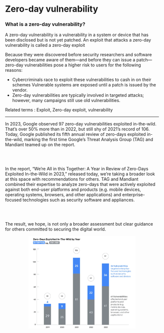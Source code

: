 # Zero-day vulnerability

### What is a zero-day vulnerability?
A zero-day vulnerability is a vulnerability in a system or device that has been disclosed but is not yet patched. An exploit that attacks a zero-day vulnerability is called a zero-day exploit

Because they were discovered before security researchers and software developers became aware of them—and before they can issue a patch—zero-day vulnerabilities pose a higher risk to users for the following reasons:

* Cybercriminals race to exploit these vulnerabilities to cash in on their schemes
Vulnerable systems are exposed until a patch is issued by the vendor.
* Zero-day vulnerabilities are typically involved in targeted attacks; however, many campaigns still use old vulnerabilities.

Related terms : Exploit, Zero-day exploit, vulnerability

<hr>
In 2023, Google observed 97 zero-day vulnerabilities exploited in-the-wild. That’s over 50% more than in 2022, but still shy of 2021’s record of 106. Today, Google published its fifth annual review of zero-days exploited in-the-wild, marking the first time Google’s Threat Analysis Group (TAG) and Mandiant teamed up on the report.

</br></br>

In the report, “We’re All in this Together: A Year in Review of Zero-Days Exploited In-the-Wild in 2023,” released today, we’re taking a broader look at this space with recommendations for others. TAG and Mandiant combined their expertise to analyze zero-days that were actively exploited against both end-user platforms and products (e.g. mobile devices, operating systems, browsers, and other applications) and enterprise-focused technologies such as security software and appliances.

</br></br>

The result, we hope, is not only a broader assessment but clear guidance for others committed to securing the digital world.

<center>
<img src="fig1.png" width="70%">
</center>